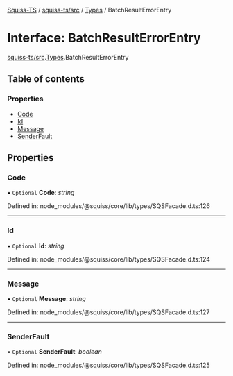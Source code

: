 [Squiss-TS](../README.md) / [squiss-ts/src](../modules/squiss_ts_src.md) / [Types](../modules/squiss_ts_src.types.md) / BatchResultErrorEntry

# Interface: BatchResultErrorEntry

[squiss-ts/src](../modules/squiss_ts_src.md).[Types](../modules/squiss_ts_src.types.md).BatchResultErrorEntry

## Table of contents

### Properties

- [Code](squiss_ts_src.types.batchresulterrorentry.md#code)
- [Id](squiss_ts_src.types.batchresulterrorentry.md#id)
- [Message](squiss_ts_src.types.batchresulterrorentry.md#message)
- [SenderFault](squiss_ts_src.types.batchresulterrorentry.md#senderfault)

## Properties

### Code

• `Optional` **Code**: *string*

Defined in: node_modules/@squiss/core/lib/types/SQSFacade.d.ts:126

___

### Id

• `Optional` **Id**: *string*

Defined in: node_modules/@squiss/core/lib/types/SQSFacade.d.ts:124

___

### Message

• `Optional` **Message**: *string*

Defined in: node_modules/@squiss/core/lib/types/SQSFacade.d.ts:127

___

### SenderFault

• `Optional` **SenderFault**: *boolean*

Defined in: node_modules/@squiss/core/lib/types/SQSFacade.d.ts:125
